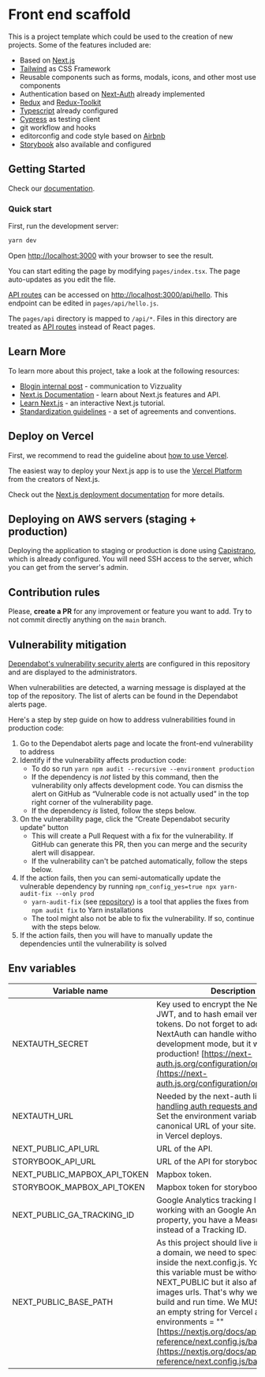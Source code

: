 # Front end scaffold

This is a project template which could be used to the creation of new projects. Some of the features included are:

- Based on [Next.js](https://nextjs.org/)
- [Tailwind](https://tailwindcss.com/) as CSS Framework
- Reusable components such as forms, modals, icons, and other most use components
- Authentication based on [Next-Auth](https://next-auth.js.org/) already implemented
- [Redux](https://redux.js.org/) and [Redux-Toolkit](https://redux-toolkit.js.org/)
- [Typescript](https://www.typescriptlang.org/) already configured
- [Cypress](https://www.cypress.io/) as testing client
- git workflow and hooks
- editorconfig and code style based on [Airbnb](https://github.com/airbnb/javascript)
- [Storybook](https://storybook.js.org/) also available and configured

## Getting Started

Check our [documentation](https://front-end-scaffold-docs.vercel.app/?path=/story/intro--page).

### Quick start

First, run the development server:

```bash
yarn dev
```

Open [http://localhost:3000](http://localhost:3000) with your browser to see the result.

You can start editing the page by modifying `pages/index.tsx`. The page auto-updates as you edit the file.

[API routes](https://nextjs.org/docs/api-routes/introduction) can be accessed on [http://localhost:3000/api/hello](http://localhost:3000/api/hello). This endpoint can be edited in `pages/api/hello.js`.

The `pages/api` directory is mapped to `/api/*`. Files in this directory are treated as [API routes](https://nextjs.org/docs/api-routes/introduction) instead of React pages.

## Learn More

To learn more about this project, take a look at the following resources:

- [Blogin internal post](https://vizzuality.blogin.co/posts/a-scaffold-to-rule-all-of-them-135768) - communication to Vizzuality
- [Next.js Documentation](https://nextjs.org/docs) - learn about Next.js features and API.
- [Learn Next.js](https://nextjs.org/learn) - an interactive Next.js tutorial.
- [Standardization guidelines](https://vizzuality.github.io/frontismos/docs/guidelines/standardization/) - a set of agreements and conventions.

## Deploy on Vercel

First, we recommend to read the guideline about [how to use Vercel](https://vizzuality.github.io/frontismos/docs/guidelines/vercel/).

The easiest way to deploy your Next.js app is to use the [Vercel Platform](https://vercel.com/new?utm_medium=default-template&filter=next.js&utm_source=create-next-app&utm_campaign=create-next-app-readme) from the creators of Next.js.

Check out the [Next.js deployment documentation](https://nextjs.org/docs/deployment) for more details.

## Deploying on AWS servers (staging + production)

Deploying the application to staging or production is done using [Capistrano](https://capistranorb.com/), which is
already configured.
You will need SSH access to the server, which you can get from the server's admin.


## Contribution rules

Please, **create a PR** for any improvement or feature you want to add. Try to not commit directly anything on the `main` branch.

## Vulnerability mitigation

[Dependabot's vulnerability security alerts](https://docs.github.com/en/code-security/dependabot/dependabot-alerts/about-dependabot-alerts) are configured in this repository and are displayed to the administrators.

When vulnerabilities are detected, a warning message is displayed at the top of the repository. The list of alerts can be found in the Dependabot alerts page.

Here's a step by step guide on how to address vulnerabilities found in production code:

1. Go to the Dependabot alerts page and locate the front-end vulnerability to address
2. Identify if the vulnerability affects production code:
	- To do so run `yarn npm audit --recursive --environment production`
	- If the dependency is _not_ listed by this command, then the vulnerability only affects development code. You can dismiss the alert on GitHub as “Vulnerable code is not actually used” in the top right corner of the vulnerability page.
	- If the dependency _is_ listed, follow the steps below.
3. On the vulnerability page, click the “Create Dependabot security update” button
	- This will create a Pull Request with a fix for the vulnerability. If GitHub can generate this PR, then you can merge and the security alert will disappear.
	- If the vulnerability can't be patched automatically, follow the steps below.
4. If the action fails, then you can semi-automatically update the vulnerable dependency by running `npm_config_yes=true npx yarn-audit-fix --only prod`
	- `yarn-audit-fix` (see [repository](https://github.com/antongolub/yarn-audit-fix)) is a tool that applies the fixes from `npm audit fix` to Yarn installations
	- The tool might also not be able to fix the vulnerability. If so, continue with the steps below.
5. If the action fails, then you will have to manually update the dependencies until the vulnerability is solved

## Env variables


| Variable name           | Description                                                             |  Default value                      |
|-------------------------|-------------------------------------------------------------------------|------------------------------------:|
| NEXTAUTH_SECRET         |  Key used to encrypt the NextAuth.js JWT, and to hash email verification tokens. Do not forget to add a secret. NextAuth can handle without it in development mode,  but it won't in production! [https://next-auth.js.org/configuration/options#secret](https://next-auth.js.org/configuration/options#secret) |  |
| NEXTAUTH_URL            |  Needed by the next-auth library for [handling auth requests and callbacks](https://next-auth.js.org/configuration/options#nextauth_url). Set the environment variable to the canonical URL of your site. Not needed in Vercel deploys.   |  |
| NEXT_PUBLIC_API_URL  | URL of the API. | http://localhost:3000   |
| STORYBOOK_API_URL  | URL of the API for storybook. |    |
| NEXT_PUBLIC_MAPBOX_API_TOKEN  | Mapbox token. |    |
| STORYBOOK_MAPBOX_API_TOKEN  | Mapbox token for storybook. |    |
| NEXT_PUBLIC_GA_TRACKING_ID  | Google Analytics tracking ID. If you're working with an Google Analytics 4 property, you have a Measurement ID instead of a Tracking ID. |    |
| NEXT_PUBLIC_BASE_PATH  | As this project should live in a subpath of a domain, we need to specify a basePath inside the next.config.js. You may think this variable must be without the NEXT_PUBLIC but it also affects the images urls. That's why we need it at build and run time. We MUST leave it as an empty string for Vercel and local environments = "" [https://nextjs.org/docs/api-reference/next.config.js/basepath](https://nextjs.org/docs/api-reference/next.config.js/basepath)  |    |




